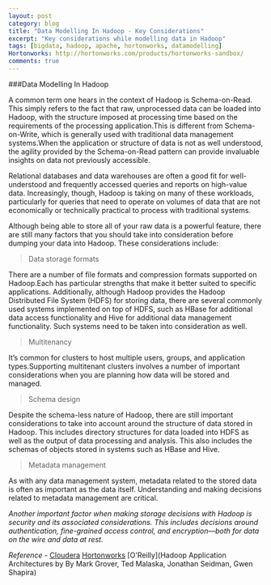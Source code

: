 ```yaml
---
layout: post
category: blog
title: "Data Modelling In Hadoop - Key Considerations"
excerpt: "Key considerations while modelling data in Hadoop"
tags: [bigdata, hadoop, apache, hortonworks, datamodelling]
Hortonworks: http://hortonworks.com/products/hortonworks-sandbox/
comments: true
---
```


###Data Modelling In Hadoop


A common term one hears in the context of Hadoop is Schema-on-Read. This simply refers to the fact that raw, unprocessed data can be loaded into Hadoop, with the structure imposed at processing time based on the requirements of the processing application.This is different from Schema-on-Write, which is generally used with traditional data management systems.When the application or structure of data is not as well understood, the agility provided by the Schema-on-Read pattern can provide invaluable insights on data not previously accessible.

Relational databases and data warehouses are often a good fit for well-understood and frequently accessed queries and reports on high-value data. Increasingly, though, Hadoop is taking on many of these workloads, particularly for queries that need to operate on volumes of data that are not economically or technically practical to process with traditional systems.

Although being able to store all of your raw data is a powerful feature, there are still many factors that you should take into consideration before dumping your data into Hadoop. These considerations include:

> Data storage formats

There are a number of file formats and compression formats supported on Hadoop.Each has particular strengths that make it better suited to specific applications. Additionally, although Hadoop provides the Hadoop Distributed File System (HDFS) for storing data, there are several commonly used systems implemented on top of HDFS, such as HBase for additional data access functionality and Hive for additional data management functionality. Such systems need to be taken into consideration as well.

> Multitenancy

It’s common for clusters to host multiple users, groups, and application types.Supporting multitenant clusters involves a number of important considerations when you are planning how data will be stored and managed.

> Schema design

Despite the schema-less nature of Hadoop, there are still important considerations to take into account around the structure of data stored in Hadoop. This includes directory structures for data loaded into HDFS as well as the output of data processing and analysis. This also includes the schemas of objects stored in systems such as HBase and Hive.

> Metadata management

As with any data management system, metadata related to the stored data is often as important as the data itself. Understanding and making decisions related to metadata management are critical.

*Another important factor when making storage decisions with Hadoop is security and its associated considerations. This includes decisions around authentication, fine-grained access control, and encryption—both for data on the wire and data at rest.*

*Reference -*
[Cloudera](http://blog.cloudera.com)
[Hortonworks](http://hortonworks.com)
[O'Reilly](Hadoop Application Architectures by By Mark Grover, Ted Malaska, Jonathan Seidman, Gwen Shapira)

